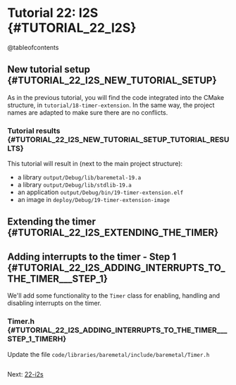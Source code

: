 # Tutorial 22: I2S {#TUTORIAL_22_I2S}

@tableofcontents

## New tutorial setup {#TUTORIAL_22_I2S_NEW_TUTORIAL_SETUP}

As in the previous tutorial, you will find the code integrated into the CMake structure, in `tutorial/18-timer-extension`.
In the same way, the project names are adapted to make sure there are no conflicts.

### Tutorial results {#TUTORIAL_22_I2S_NEW_TUTORIAL_SETUP_TUTORIAL_RESULTS}

This tutorial will result in (next to the main project structure):
- a library `output/Debug/lib/baremetal-19.a`
- a library `output/Debug/lib/stdlib-19.a`
- an application `output/Debug/bin/19-timer-extension.elf`
- an image in `deploy/Debug/19-timer-extension-image`

## Extending the timer {#TUTORIAL_22_I2S_EXTENDING_THE_TIMER}

## Adding interrupts to the timer - Step 1 {#TUTORIAL_22_I2S_ADDING_INTERRUPTS_TO_THE_TIMER___STEP_1}

We'll add some functionality to the `Timer` class for enabling, handling and disabling interrupts on the timer.

### Timer.h {#TUTORIAL_22_I2S_ADDING_INTERRUPTS_TO_THE_TIMER___STEP_1_TIMERH}

Update the file `code/libraries/baremetal/include/baremetal/Timer.h`

```cpp
```

Next: [22-i2s](22-i2s.md)
